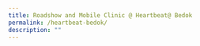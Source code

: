 ```yaml
---
title: Roadshow and Mobile Clinic @ Heartbeat@ Bedok
permalink: /heartbeat-bedok/
description: ""
---
```

